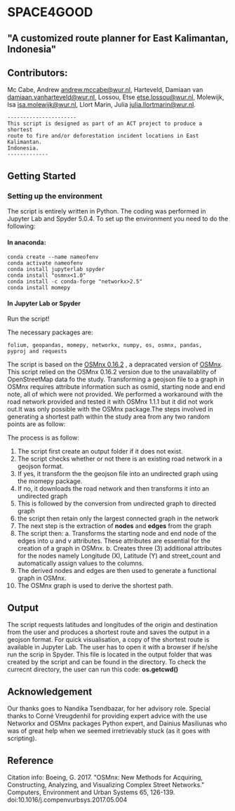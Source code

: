 # SPACE4GOOD

## "A customized route planner for East Kalimantan, Indonesia"


## Contributors:
Mc Cabe, Andrew <andrew.mccabe@wur.nl>,
Harteveld, Damiaan van <damiaan.vanharteveld@wur.nl>,
Lossou, Etse <etse.lossou@wur.nl>,
Molewijk, Isa <isa.molewijk@wur.nl>,
Llort Marin, Julia <julia.llortmarin@wur.nl>.


    ----------------------
    This script is designed as part of an ACT project to produce a shortest 
    route to fire and/or deforestation incident locations in East Kalimantan.
    Indonesia.
    -------------
    
## Getting Started

### Setting up the environment
 
The script is entirely written in Python. The coding was performed in Jupyter Lab and Spyder 5.0.4. 
To set up the environment you need to do the following:

#### In anaconda:
    conda create --name nameofenv
    conda activate nameofenv
    conda install jupyterlab spyder
    conda install "osmnx<1.0"
    conda install -c conda-forge "networkx>2.5"
    conda install momepy
    
#### In Jupyter Lab or Spyder

Run the script!

The necessary packages are:

    folium, geopandas, momepy, networkx, numpy, os, osmnx, pandas, 
    pyproj and requests
    
The script is based on the [OSMnx 0.16.2](https://github.com/gboeing/osmnx/blob/main/CHANGELOG.md) , a depracated version of [OSMnx](https://osmnx.readthedocs.io/en/stable/).
This script relied on the OSMnx 0.16.2 version due to the unavailablity of OpenStreetMap data fo the study. Transforming a geojson file to a graph in OSMnx requires attribute information such as osmid, starting node and end note, all of which were not provided. We performed a workaround with the road network provided and tested it with OSMnx 1.1.1 but it did not work out.It was only possible with the OSMnx package.The steps involved in generating a shortest path within the study area from any two random points are as follow:

The process is as follow:
1. The script first create an output folder if it does not exist.
2. The script checks whether or not there is an existing road network in a geojson format.
3. If yes, it transform the the geojson file into an undirected graph using the momepy package.
4. If no, it downloads the road network and then transforms it into an undirected graph
5. This is followed by the conversion from undirected graph to directed graph
6. the script then retain only the largest connected graph in the network
7. The next step is the extraction of **nodes** and **edges** from the graph
8. The script then:
	a. Transforms the starting node and end node of the edges into u and v attributes.
          These attributes are essential for the creation of a graph in OSMnx.
	b. Creates three (3) additional attributes for the nodes namely Longitude (X), Latitude (Y) 
          and street_count and automatically assign values to the columns.
9. The derived nodes and edges are then used to generate a functional graph in OSMnx.
10. The OSMnx graph is used to derive the shortest path.


## Output
The script requests latitudes and longitudes of the origin and destination
from the user and produces a shortest route and saves the output in a geojson format.
For quick visualisation, a copy of the shortest route is available in Jupyter Lab. The user 
has to open it with a browser if he/she run the scrip in Spyder. This file is located in 
the output folder that was created by the script and can be found in the directory.
To check the currecnt directory, the user can run this code: **os.getcwd()**


## Acknowledgement
Our thanks goes to Nandika Tsendbazar, for her advisory role. Special thanks to Corné Vreugdenhil for providing expert advice with the use Networkx and OSMnx packages Python expert,  and Dainius Masiliunas who was of great help when we seemed irretrievably stuck (as it goes with scripting).

## Reference

Citation info: Boeing, G. 2017. "OSMnx: New Methods for Acquiring, Constructing, Analyzing, and Visualizing Complex Street Networks." Computers, Environment and Urban Systems 65, 126-139. doi:10.1016/j.compenvurbsys.2017.05.004
